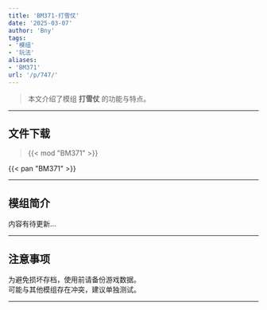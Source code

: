 ```yaml
---
title: 'BM371-打雪仗'
date: '2025-03-07'
author: 'Bny'
tags:
- '模组'
- '玩法'
aliases:
- 'BM371'
url: '/p/747/'
---
```


> 本文介绍了模组 **打雪仗** 的功能与特点。

---

## 文件下载  

> {{< mod "BM371" >}}  

{{< pan "BM371" >}}  

---

## 模组简介

>  
内容有待更新...  

---

## 注意事项

>  
为避免损坏存档，使用前请备份游戏数据。  
可能与其他模组存在冲突，建议单独测试。  

---

